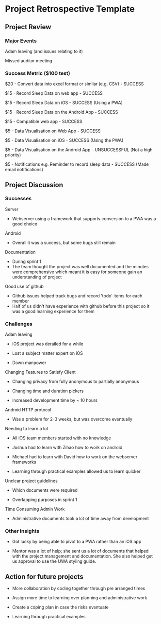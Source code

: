 # Project Retrospective Template

## Project Review

### Major Events

Adam leaving (and issues relating to it)

Missed auditor meeting

### Success Metric ($100 test)

 $20 - Convert data into excel format or similar (e.g. CSV) - SUCCESS

 $15 - Record Sleep Data on web app  - SUCCESS

 $15 - Record Sleep Data on iOS - SUCCESS (Using a PWA)

 $15 - Record Sleep Data on the Android App - SUCCESS
 
 $15 - Compatible web app - SUCCESS

 $5 - Data Visualisation on Web App  - SUCCESS

 $5 - Data Visualisation on iOS - SUCCESS (Using the PWA)

 $5 - Data Visualisation on the Android App - UNSUCCESSFUL (Not a high priority)
 
 $5 - Notifications e.g. Reminder to record sleep data  - SUCCESS (Made email notifications)

## Project Discussion

### Successes

Server

* Webserver using a framework that supports conversion to a PWA was a good choice

Android

* Overall it was a success, but some bugs still remain

Documentation

* During sprint 1
* The team thought the project was well documented and the minutes were comprehensive which meant it is easy for someone gain an understanding of project

Good use of github

* Github issues helped track bugs and record 'todo' items for each member
* Half of us didn't have experience with github before this project so it was a good learning experience for them

### Challenges

Adam leaving

* iOS project was derailed for a while

* Lost a subject matter expert on iOS

* Down manpower

Changing Features to Satisfy Client

* Changing privacy from fully anonymous to partially anonymous

* Changing time and duration pickers

* Increased development time by ~ 10 hours

Android HTTP protocol

* Was a problem for 2-3 weeks, but was overcome eventually

Needing to learn a lot

* All iOS team members started with no knowledge

* Joshua had to learn with Zihao how to work on android

* Michael had to learn with David how to work on the webserver frameworks

* Learning through practical examples allowed us to learn quicker

Unclear project guidelines

* Which documents were required

* Overlapping purposes in sprint 1

Time Consuming Admin Work

* Administrative documents took a lot of time away from development

### Other insights

* Got lucky by being able to pivot to a PWA rather than an iOS app

* Mentor was a lot of help; she sent us a lot of documents that helped with the project management and documentation. She also helped get us approval to use the UWA styling guide.

## Action for future projects

* More collaboration by coding together through pre arranged times

* Assign more time to learning over planning and administrative  work

* Create a coping plan in case the risks eventuate

* Learning through practical examples
